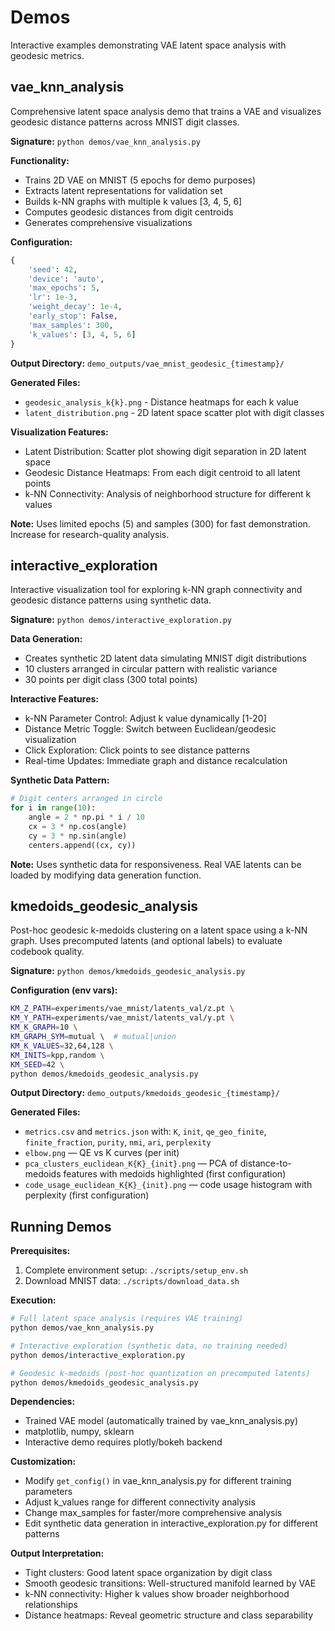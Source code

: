 # Demos

Interactive examples demonstrating VAE latent space analysis with geodesic metrics.

## vae_knn_analysis

Comprehensive latent space analysis demo that trains a VAE and visualizes geodesic distance patterns across MNIST digit classes.

**Signature:** `python demos/vae_knn_analysis.py`

**Functionality:**
- Trains 2D VAE on MNIST (5 epochs for demo purposes)
- Extracts latent representations for validation set
- Builds k-NN graphs with multiple k values [3, 4, 5, 6]
- Computes geodesic distances from digit centroids
- Generates comprehensive visualizations

**Configuration:**
```python
{
    'seed': 42,
    'device': 'auto',
    'max_epochs': 5,
    'lr': 1e-3,
    'weight_decay': 1e-4,
    'early_stop': False,
    'max_samples': 300,
    'k_values': [3, 4, 5, 6]
}
```

**Output Directory:** `demo_outputs/vae_mnist_geodesic_{timestamp}/`

**Generated Files:**
- `geodesic_analysis_k{k}.png` - Distance heatmaps for each k value
- `latent_distribution.png` - 2D latent space scatter plot with digit classes

**Visualization Features:**
- Latent Distribution: Scatter plot showing digit separation in 2D latent space
- Geodesic Distance Heatmaps: From each digit centroid to all latent points
- k-NN Connectivity: Analysis of neighborhood structure for different k values

**Note:** Uses limited epochs (5) and samples (300) for fast demonstration. Increase for research-quality analysis.

## interactive_exploration

Interactive visualization tool for exploring k-NN graph connectivity and geodesic distance patterns using synthetic data.

**Signature:** `python demos/interactive_exploration.py`

**Data Generation:**
- Creates synthetic 2D latent data simulating MNIST digit distributions
- 10 clusters arranged in circular pattern with realistic variance
- 30 points per digit class (300 total points)

**Interactive Features:**
- k-NN Parameter Control: Adjust k value dynamically [1-20]
- Distance Metric Toggle: Switch between Euclidean/geodesic visualization
- Click Exploration: Click points to see distance patterns
- Real-time Updates: Immediate graph and distance recalculation

**Synthetic Data Pattern:**
```python
# Digit centers arranged in circle
for i in range(10):
    angle = 2 * np.pi * i / 10
    cx = 3 * np.cos(angle)
    cy = 3 * np.sin(angle)
    centers.append((cx, cy))
```

**Note:** Uses synthetic data for responsiveness. Real VAE latents can be loaded by modifying data generation function.

## kmedoids_geodesic_analysis

Post-hoc geodesic k-medoids clustering on a latent space using a k-NN graph. Uses precomputed latents (and optional labels) to evaluate codebook quality.

**Signature:** `python demos/kmedoids_geodesic_analysis.py`

**Configuration (env vars):**
```bash
KM_Z_PATH=experiments/vae_mnist/latents_val/z.pt \
KM_Y_PATH=experiments/vae_mnist/latents_val/y.pt \
KM_K_GRAPH=10 \
KM_GRAPH_SYM=mutual \  # mutual|union
KM_K_VALUES=32,64,128 \
KM_INITS=kpp,random \
KM_SEED=42 \
python demos/kmedoids_geodesic_analysis.py
```

**Output Directory:** `demo_outputs/kmedoids_geodesic_{timestamp}/`

**Generated Files:**
- `metrics.csv` and `metrics.json` with: `K`, `init`, `qe_geo_finite`, `finite_fraction`, `purity`, `nmi`, `ari`, `perplexity`
- `elbow.png` — QE vs K curves (per init)
- `pca_clusters_euclidean_K{K}_{init}.png` — PCA of distance-to-medoids features with medoids highlighted (first configuration)
- `code_usage_euclidean_K{K}_{init}.png` — code usage histogram with perplexity (first configuration)

## Running Demos

**Prerequisites:**
1. Complete environment setup: `./scripts/setup_env.sh`
2. Download MNIST data: `./scripts/download_data.sh`

**Execution:**
```bash
# Full latent space analysis (requires VAE training)
python demos/vae_knn_analysis.py

# Interactive exploration (synthetic data, no training needed)
python demos/interactive_exploration.py

# Geodesic k-medoids (post-hoc quantization on precomputed latents)
python demos/kmedoids_geodesic_analysis.py
```

**Dependencies:**
- Trained VAE model (automatically trained by vae_knn_analysis.py)
- matplotlib, numpy, sklearn
- Interactive demo requires plotly/bokeh backend

**Customization:**
- Modify `get_config()` in vae_knn_analysis.py for different training parameters
- Adjust k_values range for different connectivity analysis
- Change max_samples for faster/more comprehensive analysis
- Edit synthetic data generation in interactive_exploration.py for different patterns

**Output Interpretation:**
- Tight clusters: Good latent space organization by digit class
- Smooth geodesic transitions: Well-structured manifold learned by VAE
- k-NN connectivity: Higher k values show broader neighborhood relationships
- Distance heatmaps: Reveal geometric structure and class separability
